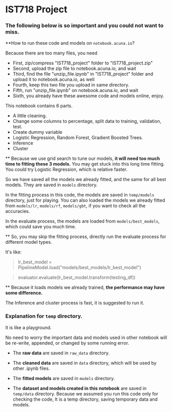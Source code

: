# IST718 Project

### The following below is so important and you could not want to miss.

**How to run these code and models on `notebook.acuna.io`?

Because there are too many files, you need 

- First, zip/compress "IST718_project" folder to "IST718_project.zip"
- Second, upload the zip file to notebook.acuna.io, and wait
- Third, find the file "unzip_file.ipynb" in "IST718_project" folder and upload it to notebook.acuna.io, as well
- Fourth, keep this two file you upload in same directory.
- Fifth, run "unzip_file.ipynb" on notebook.acuna.io, and wait
- Sixth, you already have these awesome code and models online, enjoy.

This notebook contains 6 parts.

- A little cleaning.
- Change some columns to percentage, split data to training, validation, test.
- Create dummy variable
- Logistic Regression, Random Forest, Gradient Boosted Trees.
- Inference
- Cluster

** Because we use grid search to tune our models, **it will need too much time to fitting these 3 models.** You may get stuck into this long time fitting. You could try Logistic Regression, which is relative faster.

So we have saved all the models we already fitted, and the same for all best models. They are saved in `models` directory.

In the fitting process in this code, the models are saved in `temp/models` directory, just for playing. You can also loaded the models we already fitted from `models/lr`, `models/rf`, `models/gbt`, if you want to check all the accuracies.

In the evaluate process, the models are loaded from `models/best_models`, which could save you much time.

** So, you may skip the fitting process, directly run the evaluate process for different model types.

It's like:

> lr_best_model = PipelineModel.load("models/best_models/lr_best_model")

> evaluator.evaluate(lr_best_model.transform(testing_df))

** Because it loads models we already trained, **the performance may have some difference.**

The Inference and cluster process is fast, it is suggested to run it.

### Explanation for `temp` directory.

It is like a playground.

No need to worry the important data and models used in other notebook will be re-write, appended, or changed by some running error.

- The **raw data** are saved in `raw_data` directory.

- The **cleaned data** are saved in `data` directory, which will be used by other .ipynb files.

- The **fitted models** are saved in `models` directory.

- The **dataset and models created in this notebook** are saved in `temp/data` directory. Because we assumed you run this code only for checking the code, It is a temp directory, saving temporary data and models.
